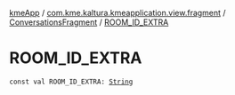 [kmeApp](../../index.md) / [com.kme.kaltura.kmeapplication.view.fragment](../index.md) / [ConversationsFragment](index.md) / [ROOM_ID_EXTRA](./-r-o-o-m_-i-d_-e-x-t-r-a.md)

# ROOM_ID_EXTRA

`const val ROOM_ID_EXTRA: `[`String`](https://kotlinlang.org/api/latest/jvm/stdlib/kotlin/-string/index.html)